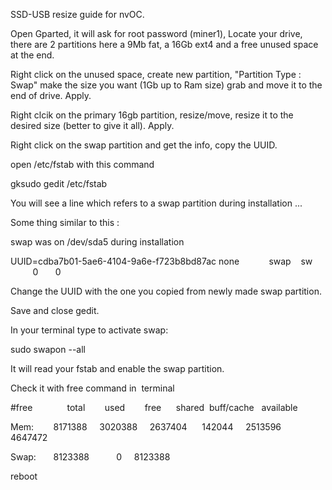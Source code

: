 SSD-USB resize guide for nvOC.

Open Gparted, it will ask for root password (miner1), Locate your drive, there are 2 partitions here a 9Mb fat, a 16Gb ext4 and a free unused space at the end. 

Right click on the unused space, create new partition, "Partition Type : Swap" make the size you want (1Gb up to Ram size) grab and move it to the end of drive. Apply.

Right clcik on the primary 16gb partition, resize/move, resize it to the desired size (better to give it all). Apply.

Right click on the swap partition and get the info, copy the UUID. 

open /etc/fstab with this command

gksudo gedit /etc/fstab

You will see a line which refers to a swap partition during installation ... 

Some thing similar to this :

swap was on /dev/sda5 during installation

UUID=cdba7b01-5ae6-4104-9a6e-f723b8bd87ac none            swap    sw              0       0

Change the UUID with the one you copied from newly made swap partition.

Save and close gedit.

In your terminal type to activate swap:

sudo swapon --all

It will read your fstab and enable the swap partition.

Check it with free command in  terminal

#free
             total        used        free      shared  buff/cache   available
             
Mem:        8171388     3020388     2637404      142044     2513596     4647472

Swap:       8123388           0     8123388


reboot
